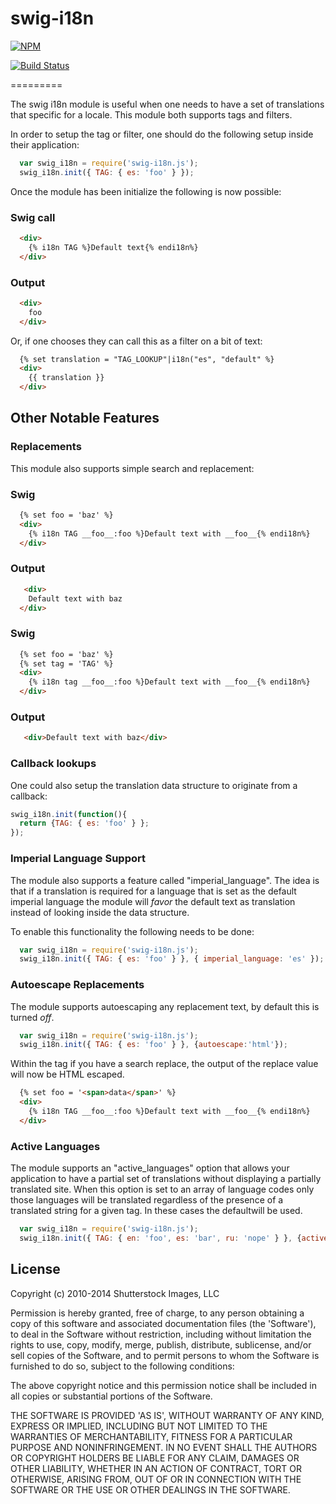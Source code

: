 swig-i18n
=========

[![NPM](https://nodei.co/npm/swig-i18n.png?downloads=true)](https://nodei.co/npm/swig-i18n/)

[![Build Status](https://secure.travis-ci.org/logie17/swig-i18n.png?branch=master)](http://travis-ci.org/logie17/swig-i18n)

=========

The swig i18n module is useful when one needs to have a set of translations that 
specific for a locale. This module both supports tags and filters. 

In order to setup the tag or filter, one should do the following setup inside
their application:

```javascript
  var swig_i18n = require('swig-i18n.js');
  swig_i18n.init({ TAG: { es: 'foo' } });
```

Once the  module has been initialize the following is now possible:

### Swig call
```html
  <div>
    {% i18n TAG %}Default text{% endi18n%}
  </div>
```

### Output
```html
  <div>
    foo
  </div>
```

Or, if one chooses they can call this as a filter on a bit of text:

```html
  {% set translation = "TAG_LOOKUP"|i18n("es", "default" %}
  <div>
    {{ translation }}
  </div>
```  

## Other Notable Features

### Replacements

This module also supports simple search and replacement:

### Swig

```html
  {% set foo = 'baz' %}
  <div>
    {% i18n TAG __foo__:foo %}Default text with __foo__{% endi18n%}
  </div>
```

### Output
```html
   <div>
    Default text with baz
  </div>
```

### Swig
```html
  {% set foo = 'baz' %}
  {% set tag = 'TAG' %}
  <div>
    {% i18n tag __foo__:foo %}Default text with __foo__{% endi18n%}
  </div>
```

### Output
```html
   <div>Default text with baz</div>
```

### Callback lookups

One could also setup the translation data structure to originate from a callback:

```javascript
swig_i18n.init(function(){ 
  return {TAG: { es: 'foo' } };
});
```

### Imperial Language Support

The module also supports a feature called "imperial_language". The idea is that if
a translation is required for a language that is set as the default imperial language
the module will *favor* the default text as translation instead of looking inside the data
structure.

To enable this functionality the following needs to be done:

```javascript
  var swig_i18n = require('swig-i18n.js');
  swig_i18n.init({ TAG: { es: 'foo' } }, { imperial_language: 'es' });
```

### Autoescape Replacements

The module supports autoescaping any replacement text, by default this is
turned *off*.

```javascript
  var swig_i18n = require('swig-i18n.js');
  swig_i18n.init({ TAG: { es: 'foo' } }, {autoescape:'html'});

```

Within the tag if you have a search replace, the output of the
replace value will now be HTML escaped.

```html
  {% set foo = '<span>data</span>' %}
  <div>
    {% i18n TAG __foo__:foo %}Default text with __foo__{% endi18n%}
  </div>
```

### Active Languages

The module supports an "active_languages" option that allows your application to have 
a partial set of translations without displaying a partially translated site. When this 
option is set to an array of language codes only those languages will be translated regardless 
of the presence of a translated string for a given tag. In these cases the defaultwill be used.

```javascript
  var swig_i18n = require('swig-i18n.js');
  swig_i18n.init({ TAG: { en: 'foo', es: 'bar', ru: 'nope' } }, {active_languages:['en','es']});

```

License
-------

Copyright (c) 2010-2014 Shutterstock Images, LLC

Permission is hereby granted, free of charge, to any person obtaining a copy of this software and associated documentation files (the 'Software'), to deal in the Software without restriction, including without limitation the rights to use, copy, modify, merge, publish, distribute, sublicense, and/or sell copies of the Software, and to permit persons to whom the Software is furnished to do so, subject to the following conditions:

The above copyright notice and this permission notice shall be included in all copies or substantial portions of the Software.

THE SOFTWARE IS PROVIDED 'AS IS', WITHOUT WARRANTY OF ANY KIND, EXPRESS OR IMPLIED, INCLUDING BUT NOT LIMITED TO THE WARRANTIES OF MERCHANTABILITY, FITNESS FOR A PARTICULAR PURPOSE AND NONINFRINGEMENT. IN NO EVENT SHALL THE AUTHORS OR COPYRIGHT HOLDERS BE LIABLE FOR ANY CLAIM, DAMAGES OR OTHER LIABILITY, WHETHER IN AN ACTION OF CONTRACT, TORT OR OTHERWISE, ARISING FROM, OUT OF OR IN CONNECTION WITH THE SOFTWARE OR THE USE OR OTHER DEALINGS IN THE SOFTWARE.

